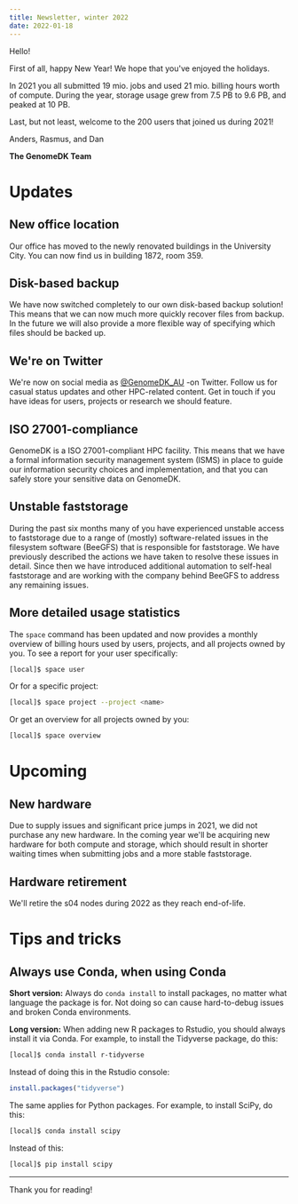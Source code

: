 ```yaml
---
title: Newsletter, winter 2022
date: 2022-01-18
---
```


Hello!

First of all, happy New Year! We hope that you've enjoyed the holidays.

In 2021 you all submitted 19 mio. jobs and used 21 mio. billing hours
worth of compute. During the year, storage usage grew from 7.5 PB to 9.6
PB, and peaked at 10 PB.

Last, but not least, welcome to the 200 users that joined us during
2021!

Anders, Rasmus, and Dan

**The GenomeDK Team**

# Updates

## New office location

Our office has moved to the newly renovated buildings in the University
City. You can now find us in building 1872, room 359.

## Disk-based backup

We have now switched completely to our own disk-based backup solution!
This means that we can now much more quickly recover files from backup.
In the future we will also provide a more flexible way of specifying
which files should be backed up.

## We're on Twitter

We're now on social media as
[\@GenomeDK_AU](https://twitter.com/GenomeDK_AU) -on Twitter. Follow us
for casual status updates and other HPC-related content. Get in touch if
you have ideas for users, projects or research we should feature.

## ISO 27001-compliance

GenomeDK is a ISO 27001-compliant HPC facility. This means that we have
a formal information security management system (ISMS) in place to guide
our information security choices and implementation, and that you can
safely store your sensitive data on GenomeDK.

## Unstable faststorage

During the past six months many of you have experienced unstable access
to faststorage due to a range of (mostly) software-related issues in the
filesystem software (BeeGFS) that is responsible for faststorage. We
have previously described the actions we have taken to resolve these
issues in detail. Since then we have introduced additional automation to
self-heal faststorage and are working with the company behind BeeGFS to
address any remaining issues.

## More detailed usage statistics

The `space` command has been updated and now provides a monthly overview of
billing hours used by users, projects, and all projects owned by you. To see a
report for your user specifically:

```bash
[local]$ space user
```

Or for a specific project:

```bash
[local]$ space project --project <name>
```

Or get an overview for all projects owned by you:

```bash
[local]$ space overview
```

# Upcoming

## New hardware

Due to supply issues and significant price jumps in 2021, we did not
purchase any new hardware. In the coming year we'll be acquiring new
hardware for both compute and storage, which should result in shorter
waiting times when submitting jobs and a more stable faststorage.

## Hardware retirement

We'll retire the s04 nodes during 2022 as they reach end-of-life.

# Tips and tricks

## Always use Conda, when using Conda

**Short version:** Always do `conda install` to install packages, no
matter what language the package is for. Not doing so can cause
hard-to-debug issues and broken Conda environments.

**Long version:** When adding new R packages to Rstudio, you should
always install it via Conda. For example, to install the Tidyverse
package, do this:

```bash
[local]$ conda install r-tidyverse
```

Instead of doing this in the Rstudio console:

``` r
install.packages("tidyverse")
```

The same applies for Python packages. For example, to install SciPy, do
this:

```bash
[local]$ conda install scipy
```

Instead of this:

```bash
[local]$ pip install scipy
```

---

Thank you for reading!
